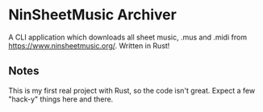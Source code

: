 # NinSheetMusic Archiver
A CLI application which downloads all sheet music, .mus and .midi from https://www.ninsheetmusic.org/. Written in Rust!

## Notes
This is my first real project with Rust, so the code isn't great. Expect a few "hack-y" things here and there.